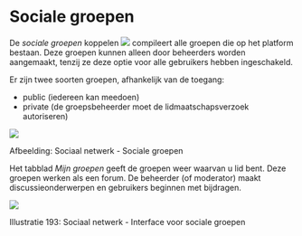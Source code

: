 # Sociale groepen

De _sociale groepen_ koppelen ![](../../.gitbook/assets/graphics341%20%281%29.png) compileert alle groepen die op het platform bestaan. Deze groepen kunnen alleen door beheerders worden aangemaakt, tenzij ze deze optie voor alle gebruikers hebben ingeschakeld.

Er zijn twee soorten groepen, afhankelijk van de toegang:

* public \(iedereen kan meedoen\)
* private \(de groepsbeheerder moet de lidmaatschapsverzoek autoriseren\)

![](../../.gitbook/assets/images260%20%283%29.png)

Afbeelding: Sociaal netwerk - Sociale groepen

Het tabblad _Mijn groepen_ geeft de groepen weer waarvan u lid bent. Deze groepen werken als een forum. De beheerder \(of moderator\) maakt discussieonderwerpen en gebruikers beginnen met bijdragen.

![](../../.gitbook/assets/images261%20%283%29.png)

Illustratie 193: Sociaal netwerk - Interface voor sociale groepen

